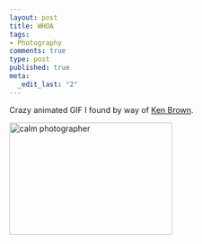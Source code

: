 ```yaml
--- 
layout: post
title: WHOA
tags: 
- Photography
comments: true
type: post
published: true
meta: 
  _edit_last: "2"
---
```

Crazy animated GIF I found by way of <a href="http://kenbrownart.com/2009/01/very-calm-photographer.html">Ken Brown</a>.

<img class="alignnone size-full wp-image-853" title="calm photographer" src="http://brethorsting.com/blog/wp-content/uploads/2009/01/wbclec.gif" alt="calm photographer" width="290" height="200" />
